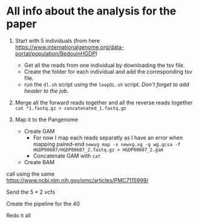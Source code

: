 # All info about the analysis for the paper

1. Start with 5 individuals (from here https://www.internationalgenome.org/data-portal/population/BedouinHGDP)
   - Get all the reads from one individual by downloading the tsv file.
   - Create the folder for each individual and add the corresponding tsv file.
   - run the `dl.sh` script using the `loopDL.sh` script.
  *Don't forget to add header to the job*.

2. Merge all the forward reads together and all the reverse reads together `cat *1.fastq.gz > concatenated_1.fastq.gz`
3. Map it to the Pangenome
   - Create GAM
     - For now I map each reads separatly as I have an error when mapping paired-end
       `newvg map -x newxg.xg -g wg.gcsa -f HGDP00607/HGDP00607_2.fastq.gz > HGDP00607_2.gam`
     - Concatenate GAM with `cat`
   - Create BAM 

call using the same https://www.ncbi.nlm.nih.gov/pmc/articles/PMC7115999/

Send the 5 * 2 vcfs

Create the pipeline for the 40

Redo it all
